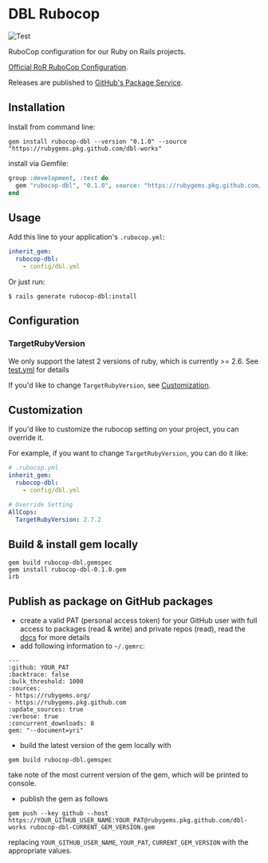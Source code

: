 # DBL Rubocop

![Test](https://github.com/dbl-works/rubocop-dbl/workflows/Test/badge.svg?branch=main)

RuboCop configuration for our Ruby on Rails projects.

[Official RoR RuboCop Configuration](https://github.com/rails/rails/blob/master/.rubocop.yml).

Releases are published to [GitHub's Package Service](https://github.com/dbl-works/rubocop-dbl/packages/550489).


## Installation

Install from command line:

```shell
gem install rubocop-dbl --version "0.1.0" --source "https://rubygems.pkg.github.com/dbl-works"
```

install via Gemfile:
```ruby
group :development, :test do
  gem "rubocop-dbl", "0.1.0", source: "https://rubygems.pkg.github.com/dbl-works"
end
```


## Usage

Add this line to your application's `.rubocop.yml`:

```yml
inherit_gem:
  rubocop-dbl:
    - config/dbl.yml
```

Or just run:

```console
$ rails generate rubocop-dbl:install
```



## Configuration


### TargetRubyVersion

We only support the latest 2 versions of ruby, which is currently >= 2.6. See [test.yml](.github/workflows/test.yml) for details

If you'd like to change `TargetRubyVersion`, see [Customization](#customization).



## Customization

If you'd like to customize the rubocop setting on your project, you can override it.

For example, if you want to change `TargetRubyVersion`, you can do it like:

```yml
# .rubocop.yml
inherit_gem:
  rubocop-dbl:
    - config/dbl.yml

# Override Setting
AllCops:
  TargetRubyVersion: 2.7.2
```

## Build & install gem locally
```shell
gem build rubocop-dbl.gemspec
gem install rubocop-dbl-0.1.0.gem
irb
```

## Publish as package on GitHub packages
* create a valid PAT (personal access token) for your GitHub user with full access to packages (read & write) and private repos (read), read the [docs](https://docs.github.com/en/free-pro-team@latest/packages/guides/configuring-rubygems-for-use-with-github-packages) for more details
* add following information to `~/.gemrc`:

```
---
:github: YOUR_PAT
:backtrace: false
:bulk_threshold: 1000
:sources:
- https://rubygems.org/
- https://rubygems.pkg.github.com
:update_sources: true
:verbose: true
:concurrent_downloads: 8
gem: "--document=yri"

```

* build the latest version of the gem locally with

```shell
gem build rubocop-dbl.gemspec
```
take note of the most current version of the gem, which will be printed to console.

* publish the gem as follows

```shell
gem push --key github --host https://YOUR_GITHUB_USER_NAME:YOUR_PAT@rubygems.pkg.github.com/dbl-works rubocop-dbl-CURRENT_GEM_VERSION.gem
```

replacing `YOUR_GITHUB_USER_NAME`, `YOUR_PAT`, `CURRENT_GEM_VERSION` with the appropriate values.
